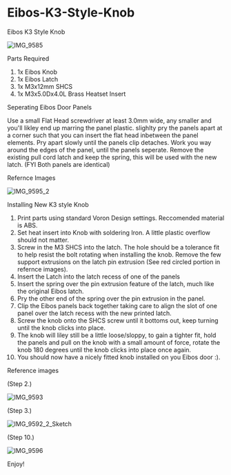 # Eibos-K3-Style-Knob
Eibos K3 Style Knob

![IMG_9585](https://user-images.githubusercontent.com/55563402/193378164-edf19ca7-95b1-43f4-a9a7-0a7ed55bcbcb.JPG)


Parts Required

1. 1x Eibos Knob
2. 1x Eibos Latch
3. 1x M3x12mm SHCS
4. 1x M3x5.0Dx4.0L Brass Heatset Insert


Seperating Eibos Door Panels

Use a small Flat Head screwdriver at least 3.0mm wide, any smaller and you'll likley end up marring the panel plastic.
slighlty pry the panels apart at a corner such that you can insert the flat head inbetween the panel elements.
Pry apart slowly until the panels clip detaches.
Work you way around the edges of the panel, until the panels seperate.
Remove the existing pull cord latch and keep the spring, this will be used with the new latch.
(FYI Both panels are identical)

Refernce Images

![IMG_9595_2](https://user-images.githubusercontent.com/55563402/193378068-395a7ac1-a26b-4055-ba0b-5511f2596118.jpg)


Installing New K3 style Knob

1. Print parts using standard Voron Design settings. Reccomended material is ABS. 
2. Set heat insert into Knob with soldering Iron. A little plastic overflow should not matter.
3. Screw in the M3 SHCS into the latch. The hole should be a tolerance fit to help resist the bolt rotating when installing the knob. Remove the few support extrusions on the latch pin extrusion (See red circled portion in refernce images).
4. Insert the Latch into the latch recess of one of the panels
5. Insert the spring over the pin extrusion feature of the latch, much like the original Eibos latch. 
6. Pry the other end of the spring over the pin extrusion in the panel.
7. Clip the Eibos panels back together taking care to align the slot of one panel over the latch recess with the new printed latch.
8. Screw the knob onto the SHCS screw until it bottoms out, keep turning until the knob clicks into place.
9. The knob will liley still be a little loose/sloppy, to gain a tighter fit, hold the panels and pull on the knob with a small amount of force, rotate the knob 180 degrees until the knob clicks into place once again.
10. You should now have a nicely fitted knob installed on you Eibos door :).

Reference images

(Step 2.)

![IMG_9593](https://user-images.githubusercontent.com/55563402/193378098-055011d0-f15b-4bff-8f16-6ef2183d545d.JPG)


(Step 3.)

![IMG_9592_2_Sketch](https://user-images.githubusercontent.com/55563402/193378144-6cc2b463-7d98-49a1-9375-59cab2d5ed2f.jpg)

(Step 10.)

![IMG_9596](https://user-images.githubusercontent.com/55563402/193378385-9c7e7069-3b42-4845-a170-6824bc9a77c2.JPG)

Enjoy!

